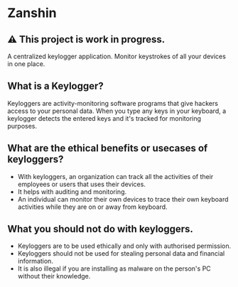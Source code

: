 # Zanshin

## :warning: This project is work in progress.

A centralized keylogger application. Monitor keystrokes of all your devices in one place.

## What is a Keylogger?
Keyloggers are activity-monitoring software programs that give hackers access to your personal data. When you type any keys in your keyboard, a keylogger detects the entered keys and it's tracked for monitoring purposes.

## What are the ethical benefits or usecases of keyloggers?
* With keyloggers, an organization can track all the activities of their employees or users that uses their devices.
* It helps with auditing and monitoring.
* An individual can monitor their own devices to trace their own keyboard activities while they are on or away from keyboard.

## What you should not do with keyloggers.
* Keyloggers are to be used ethically and only with authorised permission. 
* Keyloggers should not be used for stealing personal data and financial information. 
* It is also illegal if you are installing as malware on the person's PC without their knowledge.
